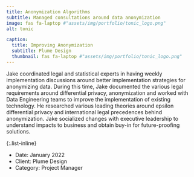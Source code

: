 ```yaml
---
title: Anonymization Algorithms
subtitle: Managed consultations around data anonymization
image: fas fa-laptop #"assets/img/portfolio/tonic_logo.png"
alt: tonic

caption:
  title: Improving Anonymization
  subtitle: Plume Design
  thumbnail: fas fa-laptop #"assets/img/portfolio/tonic_logo.png"
---
```


Jake coordinated legal and statistical experts in having weekly implementation discussions around better implementation strategies for anonymizing data. During this time, Jake documented the various legal requirements around differential privacy, anonymization and worked with Data Engineering teams to improve the implementation of existing technology. He researched various leading theories around epsilon differential privacy and international legal precedences behind anonymization. Jake socialized changes with executive leadership to understand impacts to business and obtain buy-in for future-proofing solutions.

{:.list-inline}

- Date: January 2022
- Client: Plume Design
- Category: Project Manager
